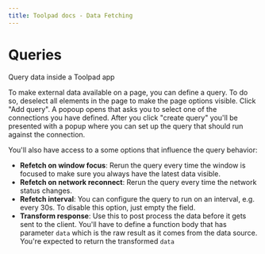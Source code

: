 ```yaml
---
title: Toolpad docs - Data Fetching
---
```


# Queries

<p class="description">Query data inside a Toolpad app</p>

To make external data available on a page, you can define a query. To do so, deselect all elements in the page to make the page options visible. Click "Add query". A popoup opens that asks you to select one of the connections you have defined. After you click "create query" you'll be presented with a popup where you can set up the query that should run against the connection.

You'll also have access to a some options that influence the query behavior:

- **Refetch on window focus**: Rerun the query every time the window is focused to make sure you always have the latest data visible.
- **Refetch on network reconnect**: Rerun the query every time the network status changes.
- **Refetch interval**: You can configure the query to run on an interval, e.g. every 30s. To disable this option, just empty the field.
- **Transform response**: Use this to post process the data before it gets sent to the client. You'll have to define a function body that has parameter `data` which is the raw result as it comes from the data source. You're expected to return the transformed `data`
